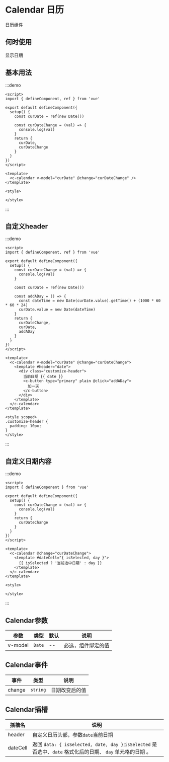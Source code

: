 # Calendar 日历

日历组件

## 何时使用

显示日期

## 基本用法

:::demo

```vue
<script>
import { defineComponent, ref } from 'vue'

export default defineComponent({
  setup() {
    const curDate = ref(new Date())

    const curDateChange = (val) => {
      console.log(val)
    }
    return {
      curDate,
      curDateChange
    }
  }
})
</script>

<template>
  <c-calendar v-model="curDate" @change="curDateChange" />
</template>

<style>

</style>
```

:::

## 自定义header

:::demo

```vue
<script>
import { defineComponent, ref } from 'vue'

export default defineComponent({
  setup() {
    const curDateChange = (val) => {
      console.log(val)
    }

    const curDate = ref(new Date())

    const addADay = () => {
      const dateTime = new Date(curDate.value).getTime() + (1000 * 60 * 60 * 24)
      curDate.value = new Date(dateTime)
    }
    return {
      curDateChange,
      curDate,
      addADay
    }
  }
})
</script>

<template>
  <c-calendar v-model="curDate" @change="curDateChange">
    <template #header="date">
      <div class="customize-header">
        当前日期 {{ date }}
        <c-button type="primary" plain @click="addADay">
          加一天
        </c-button>
      </div>
    </template>
  </c-calendar>
</template>

<style scoped>
.customize-header {
  padding: 10px;
}
</style>
```

:::

## 自定义日期内容

:::demo

```vue
<script>
import { defineComponent } from 'vue'

export default defineComponent({
  setup() {
    const curDateChange = (val) => {
      console.log(val)
    }
    return {
      curDateChange
    }
  }
})
</script>

<template>
  <c-calendar @change="curDateChange">
    <template #dateCell="{ isSelected, day }">
      {{ isSelected ? '当前选中日期' : day }}
    </template>
  </c-calendar>
</template>

<style>

</style>
```

:::

## Calendar参数

| 参数    | 类型   | 默认 | 说明               |
| ------- | ------ | ---- | ------------------ |
| v-model | `Date` | --   | 必选，组件绑定的值 |

## Calendar事件

| 事件   | 类型     | 说明           |
| ------ | -------- | -------------- |
| change | `string` | 日期改变后的值 |

## Calendar插槽

| 插槽名   | 说明                                                                                                        |
| -------- | ----------------------------------------------------------------------------------------------------------- |
| header   | 自定义日历头部，参数`date`当前日期                                                                          |
| dateCell | 返回 `data: { isSelected, date, day }`;`isSelected` 是否选中、`date` 格式化后的日期、 `day` 单元格的日期 。 |
